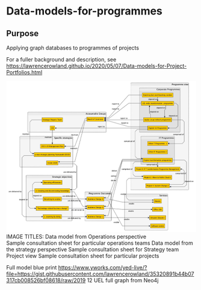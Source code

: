 # Data-models-for-programmes

## Purpose 
Applying graph databases to programmes of projects

For a fuller background and description, see https://lawrencerowland.github.io/2020/05/07/Data-models-for-Project-Portfolios.html

![](https://github.com/lawrencerowland/Data-models-for-programmes/blob/master/images/Digital-Transformation-Programme-Education-pared%20back-ego-graph.jpg)
IMAGE TITLES:
Data model from Operations perspective																																
Sample consultation sheet for particular operations teams
Data model from the strategy perspective
Sample consultation sheet for Strategy team
Project view
Sample consultation sheet for particular projects

Full model blue print  https://www.yworks.com/yed-live/?file=https://gist.githubusercontent.com/lawrencerowland/35320891b44b07317cb008526bf08618/raw/2019 12 UEL full graph from Neo4j

